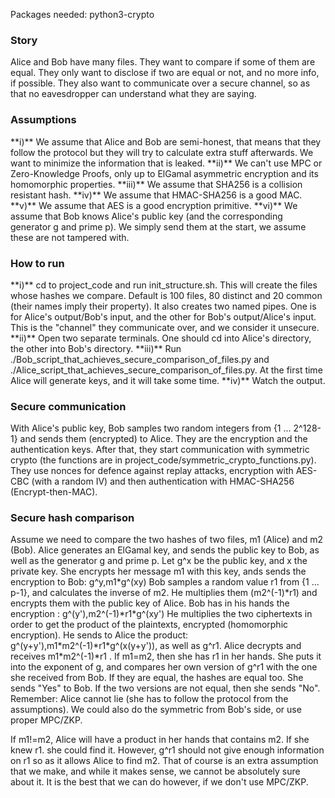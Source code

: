 Packages needed: python3-crypto

<h3>Story</h3>
Alice and Bob have many files. They want to compare if some of them are equal. They only want to disclose if two are equal or not, and no more info, if possible.
They also want to communicate over a secure channel, so as that no eavesdropper can understand what they are saying.

<h3>Assumptions</h3>
**i)** We assume that Alice and Bob are semi-honest, that means that they follow the protocol but they will try to calculate extra stuff afterwards. We want to minimize the information that is leaked.
**ii)** We can't use MPC or Zero-Knowledge Proofs, only up to ElGamal asymmetric encryption and its homomorphic properties. 
**iii)** We assume that SHA256 is a collision resistant hash.
**iv)** We assume that HMAC-SHA256 is a good MAC.
**v)** We assume that AES is a good encryption primitive.
**vi)** We assume that Bob knows Alice's public key (and the corresponding generator g and prime p). We simply send them at the start, we assume these are not tampered with. 


<h3>How to run</h3>
**i)** cd to project_code and run init_structure.sh. This will create the files whose hashes we compare. Default is 100 files, 80 distinct and 20 common (their names imply their property).
It also creates two named pipes. One is for Alice's output/Bob's input, and the other for Bob's output/Alice's input. This is the "channel" they communicate over, and we consider it unsecure.
**ii)** Open two separate terminals. One should cd into Alice's directory, the other into Bob's directory.
**iii)** Run ./Bob_script_that_achieves_secure_comparison_of_files.py and ./Alice_script_that_achieves_secure_comparison_of_files.py. At the first time Alice will generate keys, and it will take some time.
**iv)** Watch the output.

<h3>Secure communication</h3>
With Alice's public key, Bob samples two random integers from {1 ... 2^128-1} and sends them (encrypted) to Alice. They are the encryption and the authentication keys.
After that, they start communication with symmetric crypto (the functions are in project_code/symmetric_crypto_functions.py). They use nonces for defence against replay attacks, encryption with AES-CBC (with a random IV) and then authentication with HMAC-SHA256 (Encrypt-then-MAC).

<h3>Secure hash comparison</h3>
Assume we need to compare the two hashes of two files, m1 (Alice) and m2 (Bob).
Alice generates an ElGamal key, and sends the public key to Bob, as well as the generator g and prime p. Let g^x be the public key, and x the private key.
She encrypts her message m1 with this key, ands sends the encryption to Bob: g^y,m1*g^(xy)
Bob samples a random value r1 from {1 ... p-1}, and calculates the inverse of m2. He multiplies them (m2^(-1)*r1) and encrypts them with the public key of Alice.
Bob has in his hands the encryption : g^(y'),m2^(-1)*r1*g^(xy')
He multiplies the two ciphertexts in order to get the product of the plaintexts, encrypted (homomorphic encryption).
He sends to Alice the product: g^(y+y'),m1*m2^(-1)*r1*g^(x(y+y')), as well as g^r1.
Alice decrypts and receives m1*m2^(-1)*r1 . If m1=m2, then she has r1 in her hands. She puts it into the exponent of g, and compares her own version of g^r1 with the one she received from Bob. If they are equal, the hashes are equal too. She sends "Yes" to Bob. If the two versions are not equal, then she sends "No".
Remember: Alice cannot lie (she has to follow the protocol from the assumptions). We could also do the symmetric from Bob's side, or use proper MPC/ZKP.

If m1!=m2, Alice will have a product in her hands that contains m2. If she knew r1. she could find it. However, g^r1 should not give enough information on r1 so as it allows Alice to find m2. That of course is an extra assumption that we make, and while it makes sense, we cannot be absolutely sure about it. It is the best that we can do however, if we don't use MPC/ZKP.


